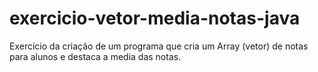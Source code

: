 # exercicio-vetor-media-notas-java
Exercício da criação de um programa que cria um Array (vetor) de notas para alunos e destaca a media das notas.
